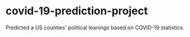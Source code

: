 # covid-19-prediction-project
Predicted a US counties' political leanings based on COVID-19 statistics.
